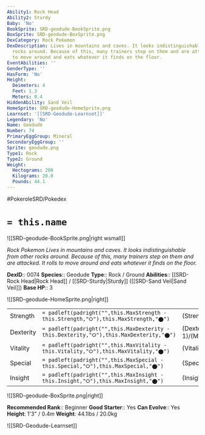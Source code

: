 ```yaml
---
Ability1: Rock Head
Ability2: Sturdy
Baby: 'No'
BookSprite: SRD-geodude-BookSprite.png
BoxSprite: SRD-geodude-BoxSprite.png
DexCategory: Rock Pokemon
DexDescription: Lives in mountains and caves. It looks indistinguishable from other
  rocks around. Because of this, many trainers step on them and are attacked. It rolls
  to move around and eats whatever it finds on the floor.
EventAbilities: ''
GenderType: ''
HasForm: 'No'
Height:
  Deimeters: 4
  Feet: 1.3
  Meters: 0.4
HiddenAbility: Sand Veil
HomeSprite: SRD-geodude-HomeSprite.png
Learnset: '[[SRD-Geodude-Learnset]]'
Legendary: 'No'
Name: Geodude
Number: 74
PrimaryEggGroup: Mineral
SecondaryEggGroup: ''
Sprite: geodude.png
Type1: Rock
Type2: Ground
Weight:
  Hectograms: 200
  Kilograms: 20.0
  Pounds: 44.1
---
```


#PokeroleSRD/Pokedex

# `= this.name`

![[SRD-geodude-BookSprite.png|right wsmall]]

*Rock Pokemon*
*Lives in mountains and caves. It looks indistinguishable from other rocks around. Because of this, many trainers step on them and are attacked. It rolls to move around and eats whatever it finds on the floor.*

**DexID**:: 0074
**Species**:: Geodude
**Type**:: Rock / Ground
**Abilities**:: [[SRD-Rock Head|Rock Head]] / [[SRD-Sturdy|Sturdy]] ([[SRD-Sand Veil|Sand Veil]])
**Base HP**:: 3

![[SRD-geodude-HomeSprite.png|right]]

|           |                                                                                        |                                          |
| --------- | -------------------------------------------------------------------------------------- | ---------------------------------------- |
| Strength  | `= padleft(padright("",this.MaxStrength - this.Strength,"⭘"),this.MaxStrength,"⬤")`    | (Strength::2)/(MaxStrength::5)   |
| Dexterity | `= padleft(padright("",this.MaxDexterity - this.Dexterity,"⭘"),this.MaxDexterity,"⬤")` | (Dexterity:: 1)/(MaxDexterity::3) |
| Vitality  | `= padleft(padright("",this.MaxVitality - this.Vitality,"⭘"),this.MaxVitality,"⬤")`    | (Vitality::3)/(MaxVitality::6)   |
| Special   | `= padleft(padright("",this.MaxSpecial - this.Special,"⭘"),this.MaxSpecial,"⬤")`       | (Special::1)/(MaxSpecial::3)     |
| Insight   | `= padleft(padright("",this.MaxInsight - this.Insight,"⭘"),this.MaxInsight,"⬤")`       | (Insight::1)/(MaxInsight::3)     |

![[SRD-geodude-BoxSprite.png|right]]

**Recommended Rank**:: Beginner
**Good Starter**:: Yes
**Can Evolve**:: Yes
**Height**: 1'3" / 0.4m
**Weight**: 44.1lbs / 20.0kg

![[SRD-Geodude-Learnset]]